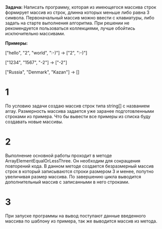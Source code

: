 **Задача:** Написать программу, которая из имеющегося массива строк формирует массив из строк, длинна которых меньше либо равна 3 символа. Первоначальный массив можно ввести с клавиатуры, либо задать на старте выполнения алгоритма. При решении не рекомендуется пользоваться коллекциями, лучше обойтись исключительно массивами.

**Примеры:**

["hello", "2", "world", ":-)"] -> ["2", ":-)"]

["1234", "1567", "-2"] -> ["-2"]

["Russia", "Denmark", "Kazan"] -> []


# 1
По условию задачи создаю массив строк типа string[] с названием array. 
Размерность массива задается уже заранее подготовленными строками из примера.
Что бы вывести все примеры из списка буду создавать новые массивы.

# 2
Выполнение основной работы проходит в методе ArrayElementEqualOrLessThree.
Он необходим для сокращения повторений кода.
В данном методе создается безразмерный массив строк в который записываются строки размером 3 и менее, попутно увеличивая размер массива.
По завершению цикла выводится дополнительный массив с записанными в него строками. 

# 3
При запуске программы на вывод поступают данные введенного массива по шаблону из примера, так же выводится массив из метода.